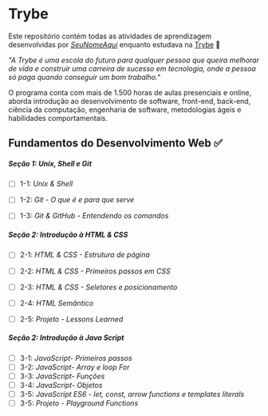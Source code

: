 # Trybe

Este repositório contém todas as atividades de aprendizagem desenvolvidas por _[SeuNomeAqui](LinkDoSeuLinkedinAqui)_ enquanto estudava na [Trybe](https://www.betrybe.com/) 🚀

_"A Trybe é uma escola do futuro para qualquer pessoa que queira melhorar de vida e construir uma carreira de sucesso em tecnologia, onde a pessoa só paga quando conseguir um bom trabalho."_

O programa conta com mais de 1.500 horas de aulas presenciais e online, aborda introdução ao desenvolvimento de software, front-end, back-end, ciência da computação, engenharia de software, metodologias ágeis e habilidades comportamentais.

## Fundamentos do Desenvolvimento Web ✅

##### Seção 1: Unix, Shell e Git

- [ ] 1-1: _Unix & Shell_
- [ ] 1-2: _Git - O que é e para que serve_
- [ ] 1-3: _Git & GitHub - Entendendo os comandos_


##### Seção 2: Introdução à HTML & CSS

- [ ] 2-1: _HTML & CSS - Estrutura de página_
- [ ] 2-2: _HTML & CSS - Primeiros passos em CSS_
- [ ] 2-3: _HTML & CSS - Seletores e posicionamento_
- [ ] 2-4: _HTML Semântico_
- [ ] 2-5: _Projeto - Lessons Learned_


##### Seção 2: Introdução à Java Script

- [ ] 3-1: _JavaScript- Primeiros passos_
- [ ] 3-2: _JavaScript- Array e loop For_
- [ ] 3-3: _JavaScript- Funções_
- [ ] 3-4: _JavaScript- Objetos_
- [ ] 3-5: _JavaScript ES6 - let, const, arrow functions e templates literals_
- [ ] 3-5: _Projeto - Playground Functions_